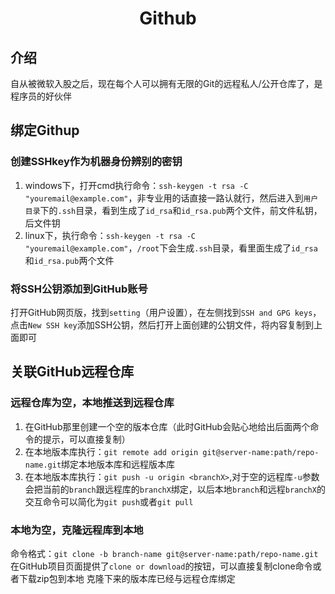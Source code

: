 # <center>Github</center>
## 介绍
自从被微软入股之后，现在每个人可以拥有无限的Git的远程私人/公开仓库了，是程序员的好伙伴

## 绑定Githup
### 创建SSHkey作为机器身份辨别的密钥
1. windows下，打开cmd执行命令：`ssh-keygen -t rsa -C "youremail@example.com"`，非专业用的话直接一路认就行，然后进入到`用户目录`下的`.ssh`目录，看到生成了`id_rsa`和`id_rsa.pub`两个文件，前文件私钥，后文件钥
2. linux下，执行命令：`ssh-keygen -t rsa -C "youremail@example.com"`，`/root`下会生成`.ssh`目录，看里面生成了`id_rsa`和`id_rsa.pub`两个文件

### 将SSH公钥添加到GitHub账号
打开GitHub网页版，找到`setting`（用户设置），在左侧找到`SSH and GPG keys`，点击`New SSH key`添加SSH公钥，然后打开上面创建的公钥文件，将内容复制到上面即可

## 关联GitHub远程仓库
### 远程仓库为空，本地推送到远程仓库
1. 在GitHub那里创建一个空的版本仓库（此时GitHub会贴心地给出后面两个命令的提示，可以直接复制）
2. 在本地版本库执行：`git remote add origin git@server-name:path/repo-name.git`绑定本地版本库和远程版本库
3. 在本地版本库执行：`git push -u origin <branchX>`,对于空的远程库`-u`参数会把当前的`branch`跟远程库的`branchX`绑定，以后本地`branch`和远程`branchX`的交互命令可以简化为`git push`或者`git pull`

### 本地为空，克隆远程库到本地
命令格式：`git clone -b branch-name git@server-name:path/repo-name.git`
在GitHub项目页面提供了`clone or download`的按钮，可以直接复制clone命令或者下载zip包到本地
克隆下来的版本库已经与远程仓库绑定